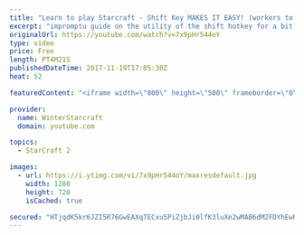 ```yaml
---
title: "Learn to play Starcraft - Shift Key MAKES IT EASY! (workers to gas, waypoints, ctrl grps, moving)"
excerpt: "impromptu guide on the utility of the shift hotkey for a bit of everything"
originalUrl: https://youtube.com/watch?v=7x9pHr544oY
type: video
price: Free
length: PT4M21S
publishedDateTime: 2017-11-19T17:05:30Z
heat: 52

featuredContent: "<iframe width=\"800\" height=\"500\" frameborder=\"0\" src=\"https://www.youtube.com/embed/7x9pHr544oY\" allow=\"accelerometer; autoplay; encrypted-media; gyroscope; picture-in-picture\" allowfullscreen></iframe>"

provider:
  name: WinterStarcraft
  domain: youtube.com

topics:
  - StarCraft 2

images:
  - url: https://i.ytimg.com/vi/7x9pHr544oY/maxresdefault.jpg
    width: 1280
    height: 720
    isCached: true

secured: "HTjqdK5kr6JZI5R76GwEAXqTECxu5PiZjbJi0lfK3luXe2wMAB6dM2FDYhEwRB0slVvKj7TBHNgF8HkBF+Al9cUmbjLqvx6Me2NTtiO2g8wFH1yKW+um1IwcoP5fEN2GJERAmnhMIyu2lb1cI/DWqbNurZ3WglbbvQC/4Byp+Z4UKJWe6OIFHbDocylNrsBJsBl9OQaVU+ADGGXgJQn8USc1UiZLkXI7AkT0745nzGubFm+XP3whHdcxwJDjhWyA3H4ZLbJCIRRXvmET+cI9ajSBXQ+fMJ1MvnwmTwjRyJsYQr4AugdvurlJKWEWKvimT6boszWyoeYX8Hicz0K96m5Bo29kE8/ANvATeNn6rxrq58O2tkM8gEZQjGsE0KtfRBMl9tsFsZKhTAXnTFyX2wYUDVGyFAMRAMsR0x1809o=;ubA+lfnHOUUr6kNMPvCjrg=="
---
```


